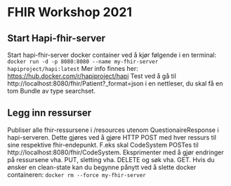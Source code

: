 # FHIR Workshop 2021

## Start Hapi-fhir-server
Start hapi-fhir-server docker container ved å kjør følgende i en terminal: `docker run -d -p 8080:8080 --name my-fhir-server hapiproject/hapi:latest`
Mer info finnes her: https://hub.docker.com/r/hapiproject/hapi
Test ved å gå til http://localhost:8080/fhir/Patient?_format=json i en nettleser, du skal få en tom Bundle av type searchset.

## Legg inn ressurser
Publiser alle fhir-ressursene i /resources utenom QuestionaireResponse i hapi-serveren. Dette gjøres ved å gjøre HTTP POST med hver ressurs til sine respektive fhir-endepunkt. F.eks skal CodeSystem POSTes til http://localhost:8080/fhir/CodeSystem.
Eksprimenter med å gjør endringer på ressursene vha. PUT, sletting vha. DELETE og søk vha. GET.
Hvis du ønsker en clean-state kan du begynne pånytt ved å slette docker containeren: `docker rm --force my-fhir-server`